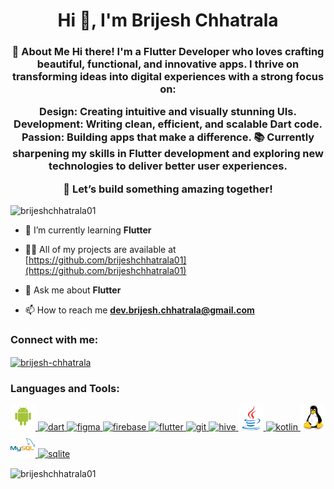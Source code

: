 <h1 align="center">Hi 👋, I'm Brijesh Chhatrala</h1>
<h3 align="center">👋 About Me
Hi there! I'm a Flutter Developer who loves crafting beautiful, functional, and innovative apps. I thrive on transforming ideas into digital experiences with a strong focus on:

Design: Creating intuitive and visually stunning UIs.
Development: Writing clean, efficient, and scalable Dart code.
Passion: Building apps that make a difference.
📚 Currently sharpening my skills in Flutter development and exploring new technologies to deliver better user experiences.

🚀 Let’s build something amazing together!</h3>

<p align="left"> <img src="https://komarev.com/ghpvc/?username=brijeshchhatrala01&label=Profile%20views&color=0e75b6&style=flat" alt="brijeshchhatrala01" /> </p>

- 🌱 I’m currently learning **Flutter**

- 👨‍💻 All of my projects are available at [https://github.com/brijeshchhatrala01](https://github.com/brijeshchhatrala01)

- 💬 Ask me about **Flutter**

- 📫 How to reach me **dev.brijesh.chhatrala@gmail.com**

<h3 align="left">Connect with me:</h3>
<p align="left">
<a href="https://linkedin.com/in/brijesh-chhatrala" target="blank"><img align="center" src="https://raw.githubusercontent.com/rahuldkjain/github-profile-readme-generator/master/src/images/icons/Social/linked-in-alt.svg" alt="brijesh-chhatrala" height="30" width="40" /></a>
</p>

<h3 align="left">Languages and Tools:</h3>
<p align="left"> <a href="https://developer.android.com" target="_blank" rel="noreferrer"> <img src="https://raw.githubusercontent.com/devicons/devicon/master/icons/android/android-original-wordmark.svg" alt="android" width="40" height="40"/> </a> <a href="https://dart.dev" target="_blank" rel="noreferrer"> <img src="https://www.vectorlogo.zone/logos/dartlang/dartlang-icon.svg" alt="dart" width="40" height="40"/> </a> <a href="https://www.figma.com/" target="_blank" rel="noreferrer"> <img src="https://www.vectorlogo.zone/logos/figma/figma-icon.svg" alt="figma" width="40" height="40"/> </a> <a href="https://firebase.google.com/" target="_blank" rel="noreferrer"> <img src="https://www.vectorlogo.zone/logos/firebase/firebase-icon.svg" alt="firebase" width="40" height="40"/> </a> <a href="https://flutter.dev" target="_blank" rel="noreferrer"> <img src="https://www.vectorlogo.zone/logos/flutterio/flutterio-icon.svg" alt="flutter" width="40" height="40"/> </a> <a href="https://git-scm.com/" target="_blank" rel="noreferrer"> <img src="https://www.vectorlogo.zone/logos/git-scm/git-scm-icon.svg" alt="git" width="40" height="40"/> </a> <a href="https://hive.apache.org/" target="_blank" rel="noreferrer"> <img src="https://www.vectorlogo.zone/logos/apache_hive/apache_hive-icon.svg" alt="hive" width="40" height="40"/> </a> <a href="https://www.java.com" target="_blank" rel="noreferrer"> <img src="https://raw.githubusercontent.com/devicons/devicon/master/icons/java/java-original.svg" alt="java" width="40" height="40"/> </a> <a href="https://kotlinlang.org" target="_blank" rel="noreferrer"> <img src="https://www.vectorlogo.zone/logos/kotlinlang/kotlinlang-icon.svg" alt="kotlin" width="40" height="40"/> </a> <a href="https://www.linux.org/" target="_blank" rel="noreferrer"> <img src="https://raw.githubusercontent.com/devicons/devicon/master/icons/linux/linux-original.svg" alt="linux" width="40" height="40"/> </a> <a href="https://www.mysql.com/" target="_blank" rel="noreferrer"> <img src="https://raw.githubusercontent.com/devicons/devicon/master/icons/mysql/mysql-original-wordmark.svg" alt="mysql" width="40" height="40"/> </a> <a href="https://www.sqlite.org/" target="_blank" rel="noreferrer"> <img src="https://www.vectorlogo.zone/logos/sqlite/sqlite-icon.svg" alt="sqlite" width="40" height="40"/> </a> </p>

<p><img align="center" src="https://github-readme-stats.vercel.app/api/top-langs?username=brijeshchhatrala01&show_icons=true&locale=en&layout=compact" alt="brijeshchhatrala01" /></p>
